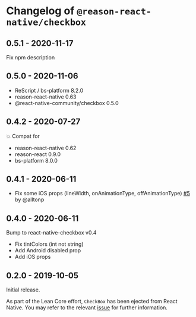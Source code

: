 # Changelog of `@reason-react-native/checkbox`

## 0.5.1 - 2020-11-17

Fix npm description

## 0.5.0 - 2020-11-06

- ReScript / bs-platform 8.2.0
- reason-react-native 0.63
- @react-native-community/checkbox 0.5.0

## 0.4.2 - 2020-07-27

💥 Compat for

- reason-react-native 0.62
- reason-react 0.9.0
- bs-platform 8.0.0

## 0.4.1 - 2020-06-11

- Fix some iOS props (lineWidth, onAnimationType, offAnimationType)
  [#5](https://github.com/reason-react-native/checkbox/pull/5) by @alltonp

## 0.4.0 - 2020-06-11

Bump to react-native-checkbox v0.4

- Fix tintColors (int not string)
- Add Android disabled prop
- Add iOS props

## 0.2.0 - 2019-10-05

Initial release.

As part of the Lean Core effort, `CheckBox` has been ejected from React Native.
You may refer to the relevant
[issue](https://github.com/facebook/react-native/issues/23313) for further
information.
